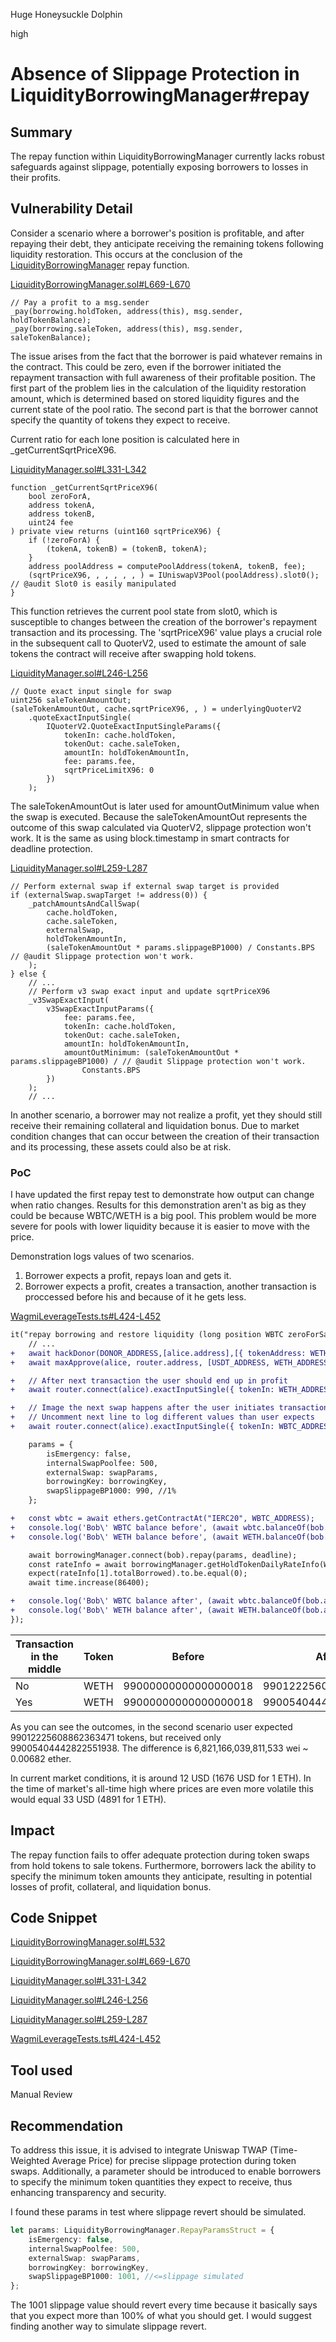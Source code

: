 Huge Honeysuckle Dolphin

high

# Absence of Slippage Protection in LiquidityBorrowingManager#repay
## Summary

The repay function within LiquidityBorrowingManager currently lacks robust safeguards against slippage, potentially exposing borrowers to losses in their profits.

## Vulnerability Detail

Consider a scenario where a borrower's position is profitable, and after repaying their debt, they anticipate receiving the remaining tokens following liquidity restoration. This occurs at the conclusion of the [LiquidityBorrowingManager](https://github.com/sherlock-audit/2023-10-real-wagmi/blob/main/wagmi-leverage/contracts/LiquidityBorrowingManager.sol#L532) repay function.

[LiquidityBorrowingManager.sol#L669-L670](https://github.com/sherlock-audit/2023-10-real-wagmi/blob/main/wagmi-leverage/contracts/LiquidityBorrowingManager.sol#L669-L670)

```solidity
// Pay a profit to a msg.sender
_pay(borrowing.holdToken, address(this), msg.sender, holdTokenBalance);
_pay(borrowing.saleToken, address(this), msg.sender, saleTokenBalance);
```

The issue arises from the fact that the borrower is paid whatever remains in the contract. This could be zero, even if the borrower initiated the repayment transaction with full awareness of their profitable position. The first part of the problem lies in the calculation of the liquidity restoration amount, which is determined based on stored liquidity figures and the current state of the pool ratio. The second part is that the borrower cannot specify the quantity of tokens they expect to receive.

Current ratio for each lone position is calculated here in _getCurrentSqrtPriceX96.

[LiquidityManager.sol#L331-L342](https://github.com/sherlock-audit/2023-10-real-wagmi/blob/main/wagmi-leverage/contracts/abstract/LiquidityManager.sol#L331-L342)

```solidity
function _getCurrentSqrtPriceX96(
    bool zeroForA,
    address tokenA,
    address tokenB,
    uint24 fee
) private view returns (uint160 sqrtPriceX96) {
    if (!zeroForA) {
        (tokenA, tokenB) = (tokenB, tokenA);
    }
    address poolAddress = computePoolAddress(tokenA, tokenB, fee);
    (sqrtPriceX96, , , , , , ) = IUniswapV3Pool(poolAddress).slot0(); // @audit Slot0 is easily manipulated
}
```

This function retrieves the current pool state from slot0, which is susceptible to changes between the creation of the borrower's repayment transaction and its processing. The 'sqrtPriceX96' value plays a crucial role in the subsequent call to QuoterV2, used to estimate the amount of sale tokens the contract will receive after swapping hold tokens.

[LiquidityManager.sol#L246-L256](https://github.com/sherlock-audit/2023-10-real-wagmi/blob/main/wagmi-leverage/contracts/abstract/LiquidityManager.sol#L246-L256)

```solidity
// Quote exact input single for swap
uint256 saleTokenAmountOut;
(saleTokenAmountOut, cache.sqrtPriceX96, , ) = underlyingQuoterV2
    .quoteExactInputSingle(
        IQuoterV2.QuoteExactInputSingleParams({
            tokenIn: cache.holdToken,
            tokenOut: cache.saleToken,
            amountIn: holdTokenAmountIn,
            fee: params.fee,
            sqrtPriceLimitX96: 0
        })
    );
```

The saleTokenAmountOut is later used for amountOutMinimum value when the swap is executed. Because the saleTokenAmountOut represents the outcome of this swap calculated via QuoterV2, slippage protection won't work. It is the same as using block.timestamp in smart contracts for deadline protection.

[LiquidityManager.sol#L259-L287](https://github.com/sherlock-audit/2023-10-real-wagmi/blob/main/wagmi-leverage/contracts/abstract/LiquidityManager.sol#L259-L287)

```solidity
// Perform external swap if external swap target is provided
if (externalSwap.swapTarget != address(0)) {
    _patchAmountsAndCallSwap(
        cache.holdToken,
        cache.saleToken,
        externalSwap,
        holdTokenAmountIn,
        (saleTokenAmountOut * params.slippageBP1000) / Constants.BPS // @audit Slippage protection won't work.
    );
} else {
    // ...
    // Perform v3 swap exact input and update sqrtPriceX96
    _v3SwapExactInput(
        v3SwapExactInputParams({
            fee: params.fee,
            tokenIn: cache.holdToken,
            tokenOut: cache.saleToken,
            amountIn: holdTokenAmountIn,
            amountOutMinimum: (saleTokenAmountOut * params.slippageBP1000) / // @audit Slippage protection won't work.
                Constants.BPS
        })
    );
    // ...
```

In another scenario, a borrower may not realize a profit, yet they should still receive their remaining collateral and liquidation bonus. Due to market condition changes that can occur between the creation of their transaction and its processing, these assets could also be at risk.

### PoC

I have updated the first repay test to demonstrate how output can change when ratio changes. Results for this demonstration aren't as big as they could be because WBTC/WETH is a big pool. This problem would be more severe for pools with lower liquidity because it is easier to move with the price.

Demonstration logs values of two scenarios.

1. Borrower expects a profit, repays loan and gets it.
2. Borrower expects a profit, creates a transaction, another transaction is proccessed before his and because of it he gets less.

[WagmiLeverageTests.ts#L424-L452](https://github.com/sherlock-audit/2023-10-real-wagmi/blob/main/wagmi-leverage/test/WagmiLeverageTests.ts#L424-L452)

```diff
it("repay borrowing and restore liquidity (long position WBTC zeroForSaleToken = false) will be successful", async () => {
    // ...
+   await hackDonor(DONOR_ADDRESS,[alice.address],[{ tokenAddress: WETH_ADDRESS, amount: ethers.utils.parseEther('1000') },{ tokenAddress: WBTC_ADDRESS, amount: ethers.utils.parseUnits('100', 8) },]);
+   await maxApprove(alice, router.address, [USDT_ADDRESS, WETH_ADDRESS, WBTC_ADDRESS]);

+   // After next transaction the user should end up in profit
+   await router.connect(alice).exactInputSingle({ tokenIn: WETH_ADDRESS, tokenOut: WBTC_ADDRESS, fee: 500, amountIn: ethers.utils.parseEther('500'), amountOutMinimum: 0, recipient: alice.address, deadline: (await time.latest()) + 60, sqrtPriceLimitX96: 0 });

+   // Image the next swap happens after the user initiates transaction and before it is processed
+   // Uncomment next line to log different values than user expects
+   await router.connect(alice).exactInputSingle({ tokenIn: WBTC_ADDRESS, tokenOut: WETH_ADDRESS, fee: 500, amountIn: ethers.utils.parseUnits('50', 8), amountOutMinimum: 0, recipient: alice.address, deadline: (await time.latest()) + 60, sqrtPriceLimitX96: 0 });

    params = {
        isEmergency: false,
        internalSwapPoolfee: 500,
        externalSwap: swapParams,
        borrowingKey: borrowingKey,
        swapSlippageBP1000: 990, //1%
    };

+   const wbtc = await ethers.getContractAt("IERC20", WBTC_ADDRESS);
+   console.log('Bob\' WBTC balance before', (await wbtc.balanceOf(bob.address)).toString());
+   console.log('Bob\' WETH balance before', (await WETH.balanceOf(bob.address)).toString());

    await borrowingManager.connect(bob).repay(params, deadline);
    const rateInfo = await borrowingManager.getHoldTokenDailyRateInfo(WETH_ADDRESS, WBTC_ADDRESS);
    expect(rateInfo[1].totalBorrowed).to.be.equal(0);
    await time.increase(86400);

+   console.log('Bob\' WBTC balance after', (await wbtc.balanceOf(bob.address)).toString());
+   console.log('Bob\' WETH balance after', (await WETH.balanceOf(bob.address)).toString());
});
```

| Transaction in the middle | Token | Before               | After                |
|---------------------------|-------|----------------------|----------------------|
| No                        | WETH  | 99000000000000000018 | 99012225608862363471 |
| Yes                       | WETH  | 99000000000000000018 | 99005404442822551938 |

As you can see the outcomes, in the second scenario user expected 99012225608862363471 tokens, but received only 99005404442822551938. The difference is 6,821,166,039,811,533 wei ~ 0.00682 ether. 

In current market conditions, it is around 12 USD (1676 USD for 1 ETH). In the time of market's all-time high where prices are even more volatile this would equal 33 USD (4891 for 1 ETH).

## Impact

The repay function fails to offer adequate protection during token swaps from hold tokens to sale tokens. Furthermore, borrowers lack the ability to specify the minimum token amounts they anticipate, resulting in potential losses of profit, collateral, and liquidation bonus.

## Code Snippet

[LiquidityBorrowingManager.sol#L532](https://github.com/sherlock-audit/2023-10-real-wagmi/blob/main/wagmi-leverage/contracts/LiquidityBorrowingManager.sol#L532)

[LiquidityBorrowingManager.sol#L669-L670](https://github.com/sherlock-audit/2023-10-real-wagmi/blob/main/wagmi-leverage/contracts/LiquidityBorrowingManager.sol#L669-L670)

[LiquidityManager.sol#L331-L342](https://github.com/sherlock-audit/2023-10-real-wagmi/blob/main/wagmi-leverage/contracts/abstract/LiquidityManager.sol#L331-L342)

[LiquidityManager.sol#L246-L256](https://github.com/sherlock-audit/2023-10-real-wagmi/blob/main/wagmi-leverage/contracts/abstract/LiquidityManager.sol#L246-L256)

[LiquidityManager.sol#L259-L287](https://github.com/sherlock-audit/2023-10-real-wagmi/blob/main/wagmi-leverage/contracts/abstract/LiquidityManager.sol#L259-L287)

[WagmiLeverageTests.ts#L424-L452](https://github.com/sherlock-audit/2023-10-real-wagmi/blob/main/wagmi-leverage/test/WagmiLeverageTests.ts#L424-L452)

## Tool used

Manual Review

## Recommendation

To address this issue, it is advised to integrate Uniswap TWAP (Time-Weighted Average Price) for precise slippage protection during token swaps. Additionally, a parameter should be introduced to enable borrowers to specify the minimum token quantities they expect to receive, thus enhancing transparency and security.

I found these params in test where slippage revert should be simulated.

```typescript
let params: LiquidityBorrowingManager.RepayParamsStruct = {
    isEmergency: false,
    internalSwapPoolfee: 500,
    externalSwap: swapParams,
    borrowingKey: borrowingKey,
    swapSlippageBP1000: 1001, //<=slippage simulated
};
```
The 1001 slippage value should revert every time because it basically says that you expect more than 100% of what you should get. I would suggest finding another way to simulate slippage revert.
